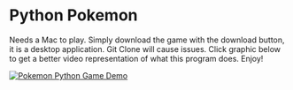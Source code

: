 # Python Pokemon
Needs a Mac to play. Simply download the game with the download button, it is a desktop application. Git Clone will cause issues. Click graphic below to get a better video representation of what this program does. Enjoy!

[![Pokemon Python Game Demo](https://media.giphy.com/media/l3V0Dz06Y1DQcrDbi/giphy.gif)](https://youtu.be/H9cIapZBHog)
